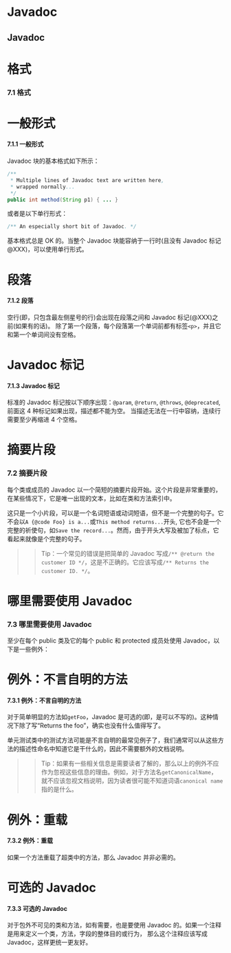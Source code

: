 # Javadoc

## Javadoc

# 格式

### 7.1 格式

# 一般形式

#### 7.1.1 一般形式

Javadoc 块的基本格式如下所示：

```java
/**
 * Multiple lines of Javadoc text are written here,
 * wrapped normally...
 */
public int method(String p1) { ... } 
```

或者是以下单行形式：

```java
/** An especially short bit of Javadoc. */ 
```

基本格式总是 OK 的。当整个 Javadoc 块能容纳于一行时(且没有 Javadoc 标记@XXX)，可以使用单行形式。

# 段落

#### 7.1.2 段落

空行(即，只包含最左侧星号的行)会出现在段落之间和 Javadoc 标记(@XXX)之前(如果有的话)。 除了第一个段落，每个段落第一个单词前都有标签`<p>`，并且它和第一个单词间没有空格。

# Javadoc 标记

#### 7.1.3 Javadoc 标记

标准的 Javadoc 标记按以下顺序出现：`@param`, `@return`, `@throws`, `@deprecated`, 前面这 4 种标记如果出现，描述都不能为空。 当描述无法在一行中容纳，连续行需要至少再缩进 4 个空格。

# 摘要片段

### 7.2 摘要片段

每个类或成员的 Javadoc 以一个简短的摘要片段开始。这个片段是非常重要的，在某些情况下，它是唯一出现的文本，比如在类和方法索引中。

这只是一个小片段，可以是一个名词短语或动词短语，但不是一个完整的句子。它不会以`A {@code Foo} is a...`或`This method returns...`开头, 它也不会是一个完整的祈使句，如`Save the record...`。然而，由于开头大写及被加了标点，它看起来就像是个完整的句子。

> > Tip：一个常见的错误是把简单的 Javadoc 写成`/** @return the customer ID */`，这是不正确的。它应该写成`/** Returns the customer ID. */`。

# 哪里需要使用 Javadoc

### 7.3 哪里需要使用 Javadoc

至少在每个 public 类及它的每个 public 和 protected 成员处使用 Javadoc，以下是一些例外：

# 例外：不言自明的方法

#### 7.3.1 例外：不言自明的方法

对于简单明显的方法如`getFoo`，Javadoc 是可选的(即，是可以不写的)。这种情况下除了写“Returns the foo”，确实也没有什么值得写了。

单元测试类中的测试方法可能是不言自明的最常见例子了，我们通常可以从这些方法的描述性命名中知道它是干什么的，因此不需要额外的文档说明。

> > Tip：如果有一些相关信息是需要读者了解的，那么以上的例外不应作为忽视这些信息的理由。例如，对于方法名`getCanonicalName`， 就不应该忽视文档说明，因为读者很可能不知道词语`canonical name`指的是什么。

# 例外：重载

#### 7.3.2 例外：重载

如果一个方法重载了超类中的方法，那么 Javadoc 并非必需的。

# 可选的 Javadoc

#### 7.3.3 可选的 Javadoc

对于包外不可见的类和方法，如有需要，也是要使用 Javadoc 的。如果一个注释是用来定义一个类，方法，字段的整体目的或行为， 那么这个注释应该写成 Javadoc，这样更统一更友好。